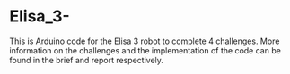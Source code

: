 # Elisa_3-

This is Arduino code for the Elisa 3 robot to complete 4 challenges. 
More information on the challenges and the implementation of the code can be found in the brief and report respectively.
